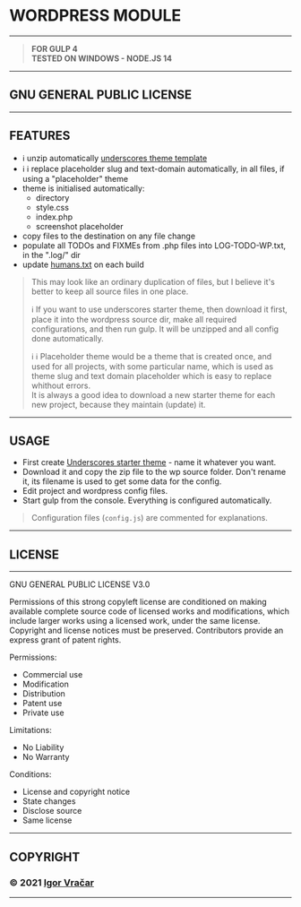 # WORDPRESS MODULE

---

> **FOR GULP 4**\
> **TESTED ON WINDOWS - NODE.JS 14**

---

## GNU GENERAL PUBLIC LICENSE

---

## FEATURES

- :information_source: unzip automatically [underscores theme template](https://underscores.me)
- :information_source: :information_source: replace placeholder slug and text-domain automatically, in all files, if using a "placeholder" theme
- theme is initialised automatically:
  - directory
  - style.css
  - index.php
  - screenshot placeholder
- copy files to the destination on any file change
- populate all TODOs and FIXMEs from .php files into LOG-TODO-WP.txt, in the ".log/" dir
- update [humans.txt](https://humanstxt.org/) on each build

> This may look like an ordinary duplication of files, but I believe it's better to keep all source files in one place.
>
> :information_source: If you want to use underscores starter theme, then download it first, place it into the wordpress source dir, make all required configurations, and then run gulp. It will be unzipped and all config done automatically.
>
> :information_source: :information_source: Placeholder theme would be a theme that is created once, and used for all projects, with some particular name, which is used as theme slug and text domain placeholder which is easy to replace whithout errors.\
> It is always a good idea to download a new starter theme for each new project, because they maintain (update) it.

---

## USAGE

- First create [Underscores starter theme](https://underscores.me) - name it whatever you want.
- Download it and copy the zip file to the wp source folder. Don't rename it, its filename is used to get some data for the config.
- Edit project and wordpress config files.
- Start gulp from the console. Everything is configured automatically.

> Configuration files (`config.js`) are commented for explanations.

---

## LICENSE

---

GNU GENERAL PUBLIC LICENSE V3.0

Permissions of this strong copyleft license are conditioned on making available complete source code of licensed works and modifications, which include larger works using a licensed work, under the same license. Copyright and license notices must be preserved. Contributors provide an express grant of patent rights.

Permissions:

- Commercial use
- Modification
- Distribution
- Patent use
- Private use

Limitations:

- No Liability
- No Warranty

Conditions:

- License and copyright notice
- State changes
- Disclose source
- Same license

---

## COPYRIGHT

### **© 2021 [Igor Vračar](https://www.igorvracar.com)**

---
